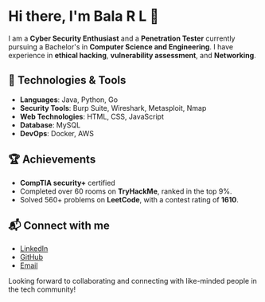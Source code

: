 # Hi there, I'm Bala R L 👋

I am a **Cyber Security Enthusiast** and a **Penetration Tester** currently pursuing a Bachelor's in **Computer Science and Engineering**. I have experience in **ethical hacking**, **vulnerability assessment**, and **Networking**.

## 🔧 Technologies & Tools
- **Languages**: Java, Python, Go
- **Security Tools**: Burp Suite, Wireshark, Metasploit, Nmap
- **Web Technologies**: HTML, CSS, JavaScript
- **Database**: MySQL
- **DevOps**: Docker, AWS

## 🏆 Achievements
- **CompTIA security+** certified
- Completed over 60 rooms on **TryHackMe**, ranked in the top 9%.
- Solved 560+ problems on **LeetCode**, with a contest rating of **1610**.

## 📬 Connect with me
- [LinkedIn](https://www.linkedin.com/in/bala-r-l/)
- [GitHub](https://github.com/BalaRL1301)
- [Email](mailto:bala13012005@gmail.com)

Looking forward to collaborating and connecting with like-minded people in the tech community!
